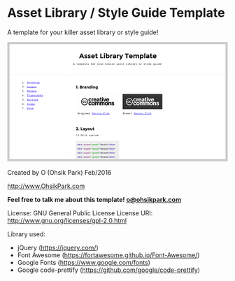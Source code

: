 # Asset Library / Style Guide Template
A template for your killer asset library or style guide!

![Asset Library / Style Guide Template](/screenshot.jpg?raw=true "Style Guide Template")

Created by O (Ohsik Park) Feb/2016

http://www.OhsikPark.com

**Feel free to talk me about this template! o@ohsikpark.com**

License: GNU General Public License
License URI: http://www.gnu.org/licenses/gpl-2.0.html

Library used:
- jQuery (https://jquery.com/)
- Font Awesome (https://fortawesome.github.io/Font-Awesome/)
- Google Fonts (https://www.google.com/fonts)
- Google code-prettify (https://github.com/google/code-prettify)